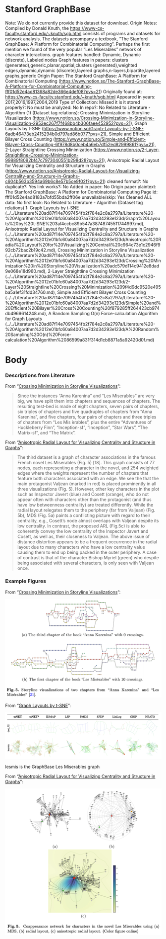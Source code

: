 # Stanford GraphBase

Note: We do not currently provide this dataset for download.
Origin Notes: Compiled by Donald Knuth, the https://www-cs-faculty.stanford.edu/~knuth/sgb.html consists of programs and datasets for network analysis. The datasets accompany a textbook, “The Stanford GraphBase: A Platform for Combinatorial Computing”. Perhaps the first mention we found of the very popular “Les Miserables” network of character interactions.
graph features handled: Dynamic, Dynamic (discrete), Labeled nodes
Graph features in papers: clusters (generated),generic,planar,spatial,clusters (generated),weighted edges,dynamic,dynamic (discrete),layered graphs,n-layers,bipartite,layered graphs,generic
Origin Paper: The Stanford GraphBase: A Platform for Combinatorial Computing (https://www.notion.so/The-Stanford-GraphBase-A-Platform-for-Combinatorial-Computing-fff01d52e4ad81368a82de366e4def08?pvs=21)
Originally found at: https://www-cs-faculty.stanford.edu/~knuth/sgb.html
Appeared in years: 2017,2016,1997,2004,2019
Type of Collection: Missed it
is it stored properly?: No
must be analyzed: No
In repo?: No
Related to Literature - Algorithm (1) (Dataset tag relations): Crossing Minimization in Storyline Visualization (https://www.notion.so/Crossing-Minimization-in-Storyline-Visualization-2953ec267f7f468bb4b306faee452952?pvs=21), Graph Layouts by t-SNE (https://www.notion.so/Graph-Layouts-by-t-SNE-6adb46473eb2415294b0d797ad86b077?pvs=21), Simple and Efficient Bilayer Cross Counting (https://www.notion.so/Simple-and-Efficient-Bilayer-Cross-Counting-6f978d8b0ceb4a6eb7df52ed82999861?pvs=21), 2-Layer Straightline Crossing Minimization (https://www.notion.so/2-Layer-Straightline-Crossing-Minimization-99889f8092bf47c7973040551b298d28?pvs=21), Anisotropic Radial Layout for Visualizing Centrality and Structure in Graphs (https://www.notion.so/Anisotropic-Radial-Layout-for-Visualizing-Centrality-and-Structure-in-Graphs-c604b563b3594a69b6c8e57b5ce9f02f?pvs=21)
cleaned format?: No
duplicate?: Yes
link works?: No
Added in paper: No
Origin paper plaintext: The Stanford GraphBase: A Platform for Combinatorial Computing
Page id: fff01d52e4ad8183a7bfd55bda2ff06e
unavailable/skip: Yes
Cleaned ALL data: No
first look: No
Related to Literature - Algorithm (Dataset tag relations) 1: Graph Layouts by t-SNE (../../Literature%20ad87f14e7097454fb2f784e2c8a2797a/Literature%20-%20Algorithm%2012e01bfc60a84007aa7d2d34293e123d/Graph%20Layouts%20by%20t-SNE%203af4ccbc89b547a38748745511744997.md), Anisotropic Radial Layout for Visualizing Centrality and Structure in Graphs (../../Literature%20ad87f14e7097454fb2f784e2c8a2797a/Literature%20-%20Algorithm%2012e01bfc60a84007aa7d2d34293e123d/Anisotropic%20Radial%20Layout%20for%20Visualizing%20Centrali%20c964c73e1c2946f992cb72bac2b19c42.md), Crossing Minimization in Storyline Visualization (../../Literature%20ad87f14e7097454fb2f784e2c8a2797a/Literature%20-%20Algorithm%2012e01bfc60a84007aa7d2d34293e123d/Crossing%20Minimization%20in%20Storyline%20Visualization%20adc579d114c9412e8dad9e068e18d960.md), 2-Layer Straightline Crossing Minimization (../../Literature%20ad87f14e7097454fb2f784e2c8a2797a/Literature%20-%20Algorithm%2012e01bfc60a84007aa7d2d34293e123d/2-Layer%20Straightline%20Crossing%20Minimization%209f4d9dc9520e495ba5a1ef31fdd34760.md), Simple and Efficient Bilayer Cross Counting (../../Literature%20ad87f14e7097454fb2f784e2c8a2797a/Literature%20-%20Algorithm%2012e01bfc60a84007aa7d2d34293e123d/Simple%20and%20Efficient%20Bilayer%20Cross%20Counting%20f879285ff264423cb974db4969614248.md), A Random Sampling O(n) Force-calculation Algorithm for Graph Layouts (../../Literature%20ad87f14e7097454fb2f784e2c8a2797a/Literature%20-%20Algorithm%2012e01bfc60a84007aa7d2d34293e123d/A%20Random%20Sampling%20O(n)%20Force-calculation%20Algorithm%2086599a831f314d1cb8871a5a92420d0f.md)

# Body

### Descriptions from Literature

From “[Crossing Minimization in Storyline Visualizations](https://doi.org/10.1007/978-3-319-50106-2_29)”:

> Since the instances “Anna Karenina” and “Les Miserables” are very big, we have split them into chapters and sequences of chapters. The resulting test-bed is made of eight chapters, seven pairs of chapters, six triples of chapters and five quadruples of chapters from “Anna Karenina”, and five chapters, four pairs of chapters and three triples of chapters from “Les Mis ́erables”, plus the entire “Adventures of Huckleberry Finn”, “Inception-sf”, “Inception”, “Star Wars”, “The Matrix-sf”, and “The Matrix”.
> 

From “[Anisotropic Radial Layout for Visualizing Centrality and Structure in Graphs](https://doi.org/10.1007/978-3-319-73915-1_28)”:

> The third dataset is a graph of character associations in the famous French novel Les Miserables (Fig. 5) [18]. This graph consists of 77 nodes, each representing a character in the novel, and 254 weighted edges where the weights represent the number of chapters that feature both characters associated with an edge.
We see the that the main protagonist Valjean (marked in red) is placed prominently in all three visualizations (Fig. 5). However, other key characters in the plot such as Inspector Javert (blue) and Cosett (orange), who do not appear often with characters other than the protagonist (and thus have low betweenness centrality) are treated differently. While the radial layout relegates them to the periphery (far from Valjean) (Fig. 5b), MDS (Fig. 5a) paints a conflicting picture with regard to their centrality, e.g., Cosett’s node almost overlaps with Valjean despite its low centrality. In contrast, the proposed ARL (Fig.5c) is able to coherently convey the low centrality of the Inspector Javert and Cosett, as well as, their closeness to Valjean. The above issue of distance distortion appears to be a frequent occurrence in the radial layout due to many characters who have a low centrality value causing them to end up being packed in the outer periphery. A case of contrast is that of the character Bishop Myriel (green) who despite being associated with several characters, is only seen with Valjean once.
> 

### Example Figures

From “[Crossing Minimization in Storyline Visualizations](https://doi.org/10.1007/978-3-319-50106-2_29)”:

![Screen Shot 2023-08-17 at 4.29.43 PM.png](../../../Benchmark%20datasets%2064e0439269f9497799025562a4087ce1/Stanford%20GraphBase%20effff4b40e9d4a79b6f33825ccca7401/Screen_Shot_2023-08-17_at_4.29.43_PM.png)

From “[Graph Layouts by t-SNE](https://doi.org/10.1111/cgf.13187)”:

![Screen Shot 2023-08-17 at 4.21.24 PM.png](../../../Benchmark%20datasets%2064e0439269f9497799025562a4087ce1/Stanford%20GraphBase%20effff4b40e9d4a79b6f33825ccca7401/Screen_Shot_2023-08-17_at_4.21.24_PM.png)

lesmis is the GraphBase Les Miserables graph

From “[Anisotropic Radial Layout for Visualizing Centrality and Structure in Graphs](https://doi.org/10.1007/978-3-319-73915-1_28)”:

![Screen Shot 2023-08-17 at 4.23.56 PM.png](../../../Benchmark%20datasets%2064e0439269f9497799025562a4087ce1/Stanford%20GraphBase%20effff4b40e9d4a79b6f33825ccca7401/Screen_Shot_2023-08-17_at_4.23.56_PM.png)